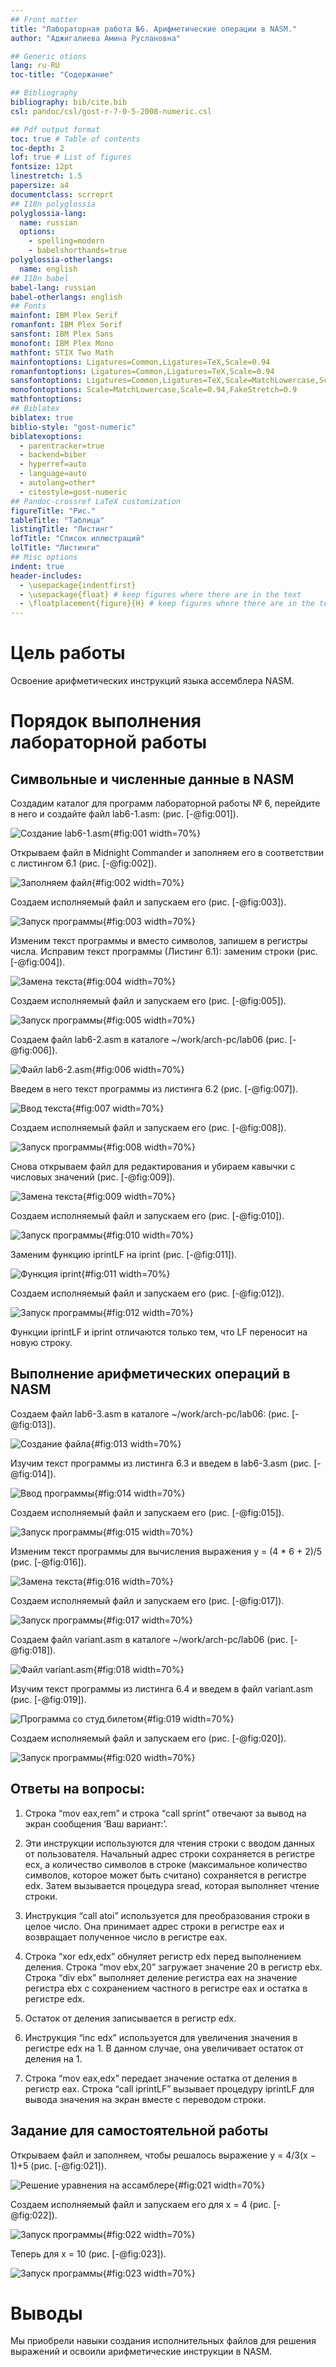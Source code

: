 ```yaml
---
## Front matter
title: "Лабораторная работа №6. Арифметические операции в NASM."
author: "Аджигалиева Амина Руслановна"

## Generic otions
lang: ru-RU
toc-title: "Содержание"

## Bibliography
bibliography: bib/cite.bib
csl: pandoc/csl/gost-r-7-0-5-2008-numeric.csl

## Pdf output format
toc: true # Table of contents
toc-depth: 2
lof: true # List of figures
fontsize: 12pt
linestretch: 1.5
papersize: a4
documentclass: scrreprt
## I18n polyglossia
polyglossia-lang:
  name: russian
  options:
	- spelling=modern
	- babelshorthands=true
polyglossia-otherlangs:
  name: english
## I18n babel
babel-lang: russian
babel-otherlangs: english
## Fonts
mainfont: IBM Plex Serif
romanfont: IBM Plex Serif
sansfont: IBM Plex Sans
monofont: IBM Plex Mono
mathfont: STIX Two Math
mainfontoptions: Ligatures=Common,Ligatures=TeX,Scale=0.94
romanfontoptions: Ligatures=Common,Ligatures=TeX,Scale=0.94
sansfontoptions: Ligatures=Common,Ligatures=TeX,Scale=MatchLowercase,Scale=0.94
monofontoptions: Scale=MatchLowercase,Scale=0.94,FakeStretch=0.9
mathfontoptions:
## Biblatex
biblatex: true
biblio-style: "gost-numeric"
biblatexoptions:
  - parentracker=true
  - backend=biber
  - hyperref=auto
  - language=auto
  - autolang=other*
  - citestyle=gost-numeric
## Pandoc-crossref LaTeX customization
figureTitle: "Рис."
tableTitle: "Таблица"
listingTitle: "Листинг"
lofTitle: "Список иллюстраций"
lolTitle: "Листинги"
## Misc options
indent: true
header-includes:
  - \usepackage{indentfirst}
  - \usepackage{float} # keep figures where there are in the text
  - \floatplacement{figure}{H} # keep figures where there are in the text
---
```


# Цель работы

Освоение арифметических инструкций языка ассемблера NASM.

# Порядок выполнения лабораторной работы

## Символьные и численные данные в NASM

Создадим каталог для программ лабораторной работы № 6, перейдите в него и создайте файл lab6-1.asm: (рис. [-@fig:001]).

![Создание lab6-1.asm](image/1.jpg){#fig:001 width=70%}

Открываем файл в Midnight Commander и заполняем его в соответствии с листингом 6.1 (рис. [-@fig:002]).

![Заполняем файл](image/2.jpg){#fig:002 width=70%}

Создаем исполняемый файл и запускаем его (рис. [-@fig:003]).

![Запуск программы](image/3.jpg){#fig:003 width=70%}

Изменим текст программы и вместо символов, запишем в регистры числа. Исправим текст программы (Листинг 6.1): заменим строки (рис. [-@fig:004]).

![Замена текста](image/4.jpg){#fig:004 width=70%}

Создаем исполняемый файл и запускаем его (рис. [-@fig:005]).

![Запуск программы](image/5.jpg){#fig:005 width=70%}

Создаем файл lab6-2.asm в каталоге ~/work/arch-pc/lab06 (рис. [-@fig:006]).

![Файл lab6-2.asm](image/6.jpg){#fig:006 width=70%}

Введем в него текст программы из листинга 6.2 (рис. [-@fig:007]).

![Ввод текста](image/7.jpg){#fig:007 width=70%}

Создаем исполняемый файл и запускаем его (рис. [-@fig:008]).

![Запуск программы](image/8.jpg){#fig:008 width=70%}

Снова открываем файл для редактирования и убираем кавычки с числовых значений (рис. [-@fig:009]).

![Замена текста](image/9.jpg){#fig:009 width=70%}

Создаем исполняемый файл и запускаем его (рис. [-@fig:010]).

![Запуск программы](image/10.jpg){#fig:010 width=70%}

Заменим функцию iprintLF на iprint (рис. [-@fig:011]).

![Функция iprint](image/11.jpg){#fig:011 width=70%}

Создаем исполняемый файл и запускаем его (рис. [-@fig:012]).

![Запуск программы](image/12.jpg){#fig:012 width=70%}

Функции iprintLF и iprint отличаются только тем, что LF переносит на новую строку.

## Выполнение арифметических операций в NASM

Создаем файл lab6-3.asm в каталоге ~/work/arch-pc/lab06: (рис. [-@fig:013]).

![Создание файла](image/13.jpg){#fig:013 width=70%}

Изучим текст программы из листинга 6.3 и введем в lab6-3.asm (рис. [-@fig:014]).

![Ввод программы](image/14.jpg){#fig:014 width=70%}

Создаем исполняемый файл и запускаем его (рис. [-@fig:015]).

![Запуск программы](image/15.jpg){#fig:015 width=70%}

Изменим текст программы для вычисления выражения у = (4 * 6 + 2)/5 (рис. [-@fig:016]).

![Замена текста](image/16.jpg){#fig:016 width=70%}

Создаем исполняемый файл и запускаем его (рис. [-@fig:017]).

![Запуск программы](image/17.jpg){#fig:017 width=70%}

Создаем файл variant.asm в каталоге ~/work/arch-pc/lab06 (рис. [-@fig:018]).

![Файл variant.asm](image/18.jpg){#fig:018 width=70%}

Изучим текст программы из листинга 6.4 и введем в файл variant.asm (рис. [-@fig:019]).

![Программа со студ.билетом](image/19.jpg){#fig:019 width=70%}

Создаем исполняемый файл и запускаем его (рис. [-@fig:020]).

![Запуск программы](image/20.jpg){#fig:020 width=70%}

## Ответы на вопросы: 

1. Строка “mov eax,rem” и строка “call sprint” отвечают за вывод на экран сообщения ‘Ваш вариант:’.

2. Эти инструкции используются для чтения строки с вводом данных от пользователя. Начальный адрес строки сохраняется в регистре ecx, а количество символов в строке (максимальное количество символов, которое может быть считано) сохраняется в регистре edx. Затем вызывается процедура sread, которая выполняет чтение строки.

3. Инструкция “call atoi” используется для преобразования строки в целое число. Она принимает адрес строки в регистре eax и возвращает полученное число в регистре eax.

4. Строка “xor edx,edx” обнуляет регистр edx перед выполнением деления. Строка “mov ebx,20” загружает значение 20 в регистр ebx. Строка “div ebx” выполняет деление регистра eax на значение регистра ebx с сохранением частного в регистре eax и остатка в регистре edx.

5. Остаток от деления записывается в регистр edx.

6. Инструкция “inc edx” используется для увеличения значения в регистре edx на 1. В данном случае, она увеличивает остаток от деления на 1.

7. Строка “mov eax,edx” передает значение остатка от деления в регистр eax. Строка “call iprintLF” вызывает процедуру iprintLF для вывода значения на экран вместе с переводом строки.

## Задание для самостоятельной работы

Открываем файл и заполняем, чтобы решалось выражение у = 4/3(х − 1)+5 (рис. [-@fig:021]).

![Решение уравнения на ассамблере](image/21.jpg){#fig:021 width=70%}

Создаем исполняемый файл и запускаем его для х = 4 (рис. [-@fig:022]).

![Запуск программы](image/22.jpg){#fig:022 width=70%}

Теперь для х = 10 (рис. [-@fig:023]).

![Запуск программы](image/23.jpg){#fig:023 width=70%}

# Выводы

Мы приобрели навыки создания исполнительных файлов для решения выражений и освоили арифметические инструкции в NASM.

